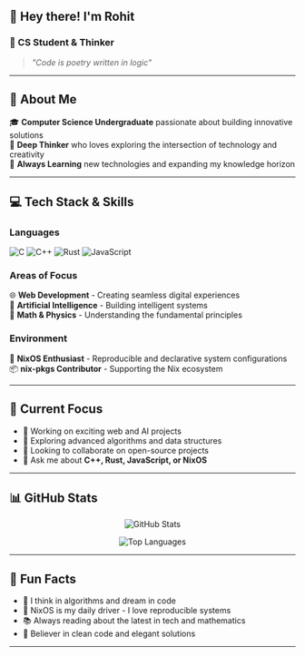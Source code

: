 ## 👋 Hey there! I'm Rohit

### 🌴 CS Student & Thinker

> *"Code is poetry written in logic"*

---

## 🚀 About Me

🎓 **Computer Science Undergraduate** passionate about building innovative solutions  
💭 **Deep Thinker** who loves exploring the intersection of technology and creativity  
🌱 **Always Learning** new technologies and expanding my knowledge horizon

---

## 💻 Tech Stack & Skills

### Languages
![C](https://img.shields.io/badge/C-00599C?style=for-the-badge&logo=c&logoColor=white)
![C++](https://img.shields.io/badge/C++-00599C?style=for-the-badge&logo=c%2B%2B&logoColor=white)
![Rust](https://img.shields.io/badge/Rust-000000?style=for-the-badge&logo=rust&logoColor=white)
![JavaScript](https://img.shields.io/badge/JavaScript-F7DF1E?style=for-the-badge&logo=javascript&logoColor=black)

### Areas of Focus
🌐 **Web Development** - Creating seamless digital experiences  
🤖 **Artificial Intelligence** - Building intelligent systems  
🔬 **Math & Physics** - Understanding the fundamental principles  

### Environment
🐧 **NixOS Enthusiast** - Reproducible and declarative system configurations  
📦 **nix-pkgs Contributor** - Supporting the Nix ecosystem

---

## 🎯 Current Focus

- 🔭 Working on exciting web and AI projects
- 🌱 Exploring advanced algorithms and data structures
- 👯 Looking to collaborate on open-source projects
- 💬 Ask me about **C++, Rust, JavaScript, or NixOS**

---

## 📊 GitHub Stats

<div align="center">
  
![GitHub Stats](https://github-readme-stats.vercel.app/api?username=Rohit-48&show_icons=true&theme=radical&hide_border=true)

![Top Languages](https://github-readme-stats.vercel.app/api/top-langs/?username=Rohit-48&layout=compact&theme=radical&hide_border=true)

</div>

---

## 🌟 Fun Facts

- 🧮 I think in algorithms and dream in code
- 🔧 NixOS is my daily driver - I love reproducible systems
- 📚 Always reading about the latest in tech and mathematics
- 🎯 Believer in clean code and elegant solutions

---

